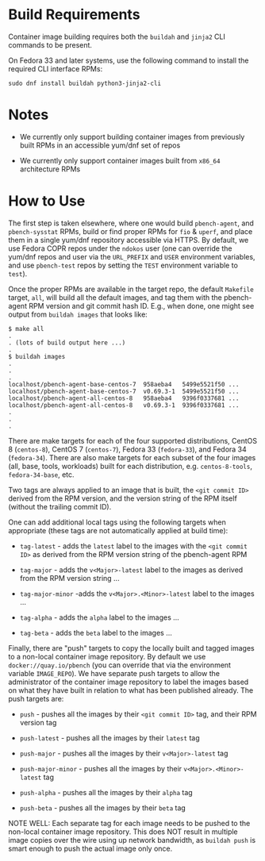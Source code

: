 # Build Requirements

Container image building requires both the `buildah` and `jinja2` CLI
commands to be present.

On Fedora 33 and later systems, use the following command to install the
required CLI interface RPMs:

    sudo dnf install buildah python3-jinja2-cli

# Notes

  * We currently only support building container images from previously
    built RPMs in an accessible yum/dnf set of repos

  * We currently only support container images built from `x86_64`
    architecture RPMs

# How to Use

The first step is taken elsewhere, where one would build `pbench-agent`,
and `pbench-sysstat` RPMs, build or find proper RPMs for `fio` & `uperf`,
and place them in a single yum/dnf repository accessible via HTTPS.  By
default, we use Fedora COPR repos under the `ndokos` user (one can
override the yum/dnf repos and user via the `URL_PREFIX` and `USER`
environment variables, and use `pbench-test` repos by setting the `TEST`
environment variable to `test`).

Once the proper RPMs are available in the target repo, the default
`Makefile` target, `all`, will build all the default images, and tag
them with the pbench-agent RPM version and git commit hash ID.  E.g.,
when done, one might see output from `buildah images` that looks like:

```
$ make all
.
. (lots of build output here ...)
.
$ buildah images
.
.
.
localhost/pbench-agent-base-centos-7  958aeba4   5499e5521f50 ...
localhost/pbench-agent-base-centos-7  v0.69.3-1  5499e5521f50 ...
localhost/pbench-agent-all-centos-8   958aeba4   9396f0337681 ...
localhost/pbench-agent-all-centos-8   v0.69.3-1  9396f0337681 ...
.
.
.
```

There are make targets for each of the four supported distributions,
CentOS 8 (`centos-8`), CentOS 7 (`centos-7`), Fedora 33 (`fedora-33`),
and Fedora 34 (`fedora-34`).  There are also make targets for each
subset of the four images (all, base, tools, workloads) built for
each distribution, e.g. `centos-8-tools`, `fedora-34-base`, etc.

Two tags are always applied to an image that is built, the `<git
commit ID>` derived from the RPM version, and the version string of
the RPM itself (without the trailing commit ID).

One can add additional local tags using the following targets when
appropriate (these tags are not automatically applied at build time):

 * `tag-latest` - adds the `latest` label to the images with the
   `<git commit ID>` as derived from the RPM version string of the
   pbench-agent RPM

 * `tag-major` - adds the `v<Major>-latest` label to the images
   as derived from the RPM version string ...

 * `tag-major-minor` -adds the `v<Major>.<Minor>-latest` label to
   the images ...

 * `tag-alpha` - adds the `alpha` label to the images ...

 * `tag-beta` - adds the `beta` label to the images ...

Finally, there are "push" targets to copy the locally built and
tagged images to a non-local container image repository.  By default
we use `docker://quay.io/pbench` (you can override that via the
environment variable `IMAGE_REPO`).  We have separate push targets to
allow the administrator of the container image repository to label the
images based on what they have built in relation to what has been
published already.  The push targets are:

 * `push` - pushes all the images by their `<git commit ID>` tag,
   and their RPM version tag

 * `push-latest` - pushes all the images by their `latest` tag

 * `push-major` - pushes all the images by their `v<Major>-latest`
   tag

 * `push-major-minor` - pushes all the images by their
   `v<Major>.<Minor>-latest` tag

 * `push-alpha` - pushes all the images by their `alpha` tag

 * `push-beta` - pushes all the images by their `beta` tag

NOTE WELL: Each separate tag for each image needs to be pushed to
the non-local container image repository.  This does NOT result in
multiple image copies over the wire using up network bandwidth, as
`buildah push` is smart enough to push the actual image only once.
